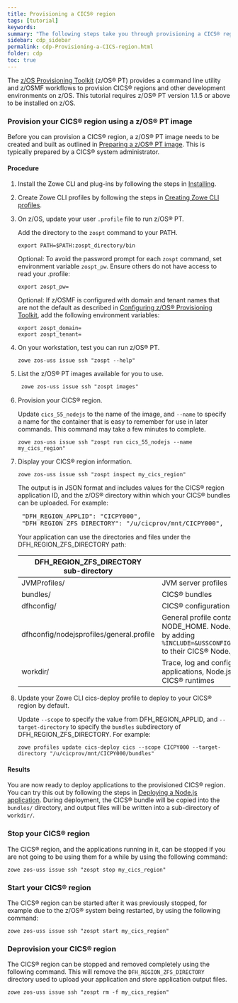```yaml
---
title: Provisioning a CICS® region
tags: [tutorial]
keywords:
summary: "The following steps take you through provisioning a CICS® region from a z/OS® Provisioning Toolkit image. You can then deploy and test applications using the CICS® region."
sidebar: cdp_sidebar
permalink: cdp-Provisioning-a-CICS-region.html
folder: cdp
toc: true
---
```


The [z/OS Provisioning Toolkit](https://developer.ibm.com/mainframe/products/zospt/) (z/OS® PT) provides a command line utility and z/OSMF workflows to provision CICS® regions and other development environments on z/OS. This tutorial requires z/OS® PT version 1.1.5 or above to be installed on z/OS.

### Provision your CICS® region using a z/OS® PT image

Before you can provision a CICS® region, a z/OS® PT image needs to be created and built as outlined in [Preparing a z/OS® PT image](cdp-Preparing-a-zOS-PT-image). This is typically prepared by a CICS® system administrator.

#### Procedure

1. Install the Zowe CLI and plug-ins by following the steps in [Installing](cdp-Installing).

2. Create Zowe CLI profiles by following the steps in [Creating Zowe CLI profiles](cdp-Creating-Zowe-CLI-profiles).

3. On z/OS, update your user `.profile` file to run z/OS® PT.

   Add the directory to the `zospt` command to your PATH.

   ```properties
   export PATH=$PATH:zospt_directory/bin
   ```

   Optional: To avoid the password prompt for each `zospt` command, set environment variable `zospt_pw`. Ensure others do not have access to read your .profile:

   ```properties
   export zospt_pw=
   ```

   Optional: If z/OSMF is configured with domain and tenant names that are not the default as described in [Configuring z/OS® Provisioning Toolkit](https://www.ibm.com/support/knowledgecenter/en/SSXH44E_1.0.0/zospt/zospt-configuring.html), add the following environment variables:

   ```properties
   export zospt_domain=
   export zospt_tenant=
   ```

4. On your workstation, test you can run z/OS® PT.

   ```console
   zowe zos-uss issue ssh "zospt --help"
   ```

5. List the z/OS® PT images available for you to use.

   ```tex
    zowe zos-uss issue ssh "zospt images"
   ```

6. Provision your CICS® region.

   Update `cics_55_nodejs` to the name of the image, and `--name` to specify a name for the container that is easy to remember for use in later commands. This command may take a few minutes to complete.

   ```console
   zowe zos-uss issue ssh "zospt run cics_55_nodejs --name my_cics_region"
   ```

7. Display your CICS® region information.

   ```console
   zowe zos-uss issue ssh "zospt inspect my_cics_region"
   ```

   The output is in JSON format and includes values for the CICS® region application ID, and the z/OS® directory within which your CICS® bundles can be uploaded. For example:

   <pre class="messageText">
    "DFH_REGION_APPLID": "CICPY000",
    "DFH_REGION_ZFS_DIRECTORY": "/u/cicprov/mnt/CICPY000",</pre>

    Your application can use the directories and files under the DFH_REGION_ZFS_DIRECTORY path:

   | DFH_REGION_ZFS_DIRECTORY<br>sub-directory | Usage |
   | --- | -- |
   | JVMProfiles/ | JVM server profiles |
   | bundles/ | CICS® bundles |
   | dfhconfig/ | CICS® configuration files |
   | dfhconfig/nodejsprofiles/general.profile | General profile containing values for WORK_DIR and NODE_HOME. Node.js application should include this by adding `%INCLUDE=&USSCONFIG;/nodejsprofiles/general.profile` to their CICS® Node.js application profile |
   | workdir/ | Trace, log and configuration files create by applications, Node.js runtimes, Java runtimes, and CICS® runtimes |

8. Update your Zowe CLI cics-deploy profile to deploy to your CICS® region by default.

   Update `--scope` to specify the value from DFH_REGION_APPLID, and `--target-directory` to specify the `bundles` subdirectory of DFH_REGION_ZFS_DIRECTORY. For example:

   ```console
   zowe profiles update cics-deploy cics --scope CICPY000 --target-directory "/u/cicprov/mnt/CICPY000/bundles"
   ```

#### Results

You are now ready to deploy applications to the provisioned CICS® region. You can try this out by following the steps in [Deploying a Node.js application](cdp-Deploying-a-Nodejs-application). During deployment, the CICS® bundle will be copied into the `bundles/` directory, and output files will be written into a sub-directory of `workdir/`.

### Stop your CICS® region

The CICS® region, and the applications running in it, can be stopped if you are not going to be using them for a while by using the following command:

```console
zowe zos-uss issue ssh "zospt stop my_cics_region"
```

### Start your CICS® region

The CICS® region can be started after it was previously stopped, for example due to the z/OS® system being restarted, by using the following command:

```console
zowe zos-uss issue ssh "zospt start my_cics_region"
```

### Deprovision your CICS® region

The CICS® region can be stopped and removed completely using the following command. This will remove the `DFH_REGION_ZFS_DIRECTORY` directory used to upload your application and store application output files.

```console
zowe zos-uss issue ssh "zospt rm -f my_cics_region"
```
